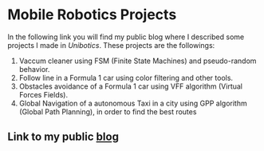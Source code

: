 # Mobile Robotics Projects
In the following link you will find my public blog where I described some projects I made in *Unibotics*. These projects are the followings:
1. Vaccum cleaner using FSM (Finite State Machines) and pseudo-random behavior.
2. Follow line in a Formula 1 car using color filtering and other tools.
3. Obstacles avoidance of a Formula 1 car using VFF algorithm (Virtual Forces Fields).
4. Global Navigation of a autonomous Taxi in a city using GPP algorithm (Global Path Planning), in order to find the best routes
   
## Link to my public [blog](https://mobile-robotics-proyects.blogspot.com/)
